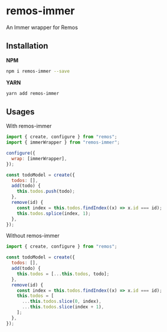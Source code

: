 # remos-immer

An Immer wrapper for Remos

## Installation

**NPM**

```bash
npm i remos-immer --save
```

**YARN**

```bash
yarn add remos-immer
```

## Usages

With remos-immer

```js
import { create, configure } from "remos";
import { immerWrapper } from "remos-immer";

configure({
  wrap: [immerWrapper],
});

const todoModel = create({
  todos: [],
  add(todo) {
    this.todos.push(todo);
  },
  remove(id) {
    const index = this.todos.findIndex((x) => x.id === id);
    this.todos.splice(index, 1);
  },
});
```

Without remos-immer

```js
import { create, configure } from "remos";

const todoModel = create({
  todos: [],
  add(todo) {
    this.todos = [...this.todos, todo];
  },
  remove(id) {
    const index = this.todos.findIndex((x) => x.id === id);
    this.todos = [
      ...this.todos.slice(0, index),
      ...this.todos.slice(index + 1),
    ];
  },
});
```

